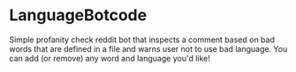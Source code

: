 # LanguageBotcode


Simple profanity check reddit bot that inspects a comment based on bad words that are defined in a file and warns user not to use bad language.
You can add (or remove) any word and language you'd like!
